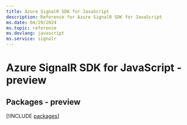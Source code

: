```yaml
---
title: Azure SignalR SDK for JavaScript
description: Reference for Azure SignalR SDK for JavaScript
ms.date: 04/29/2024
ms.topic: reference
ms.devlang: javascript
ms.service: signalr
---
```

# Azure SignalR SDK for JavaScript - preview
## Packages - preview
[!INCLUDE [packages](signalr-index.md)]